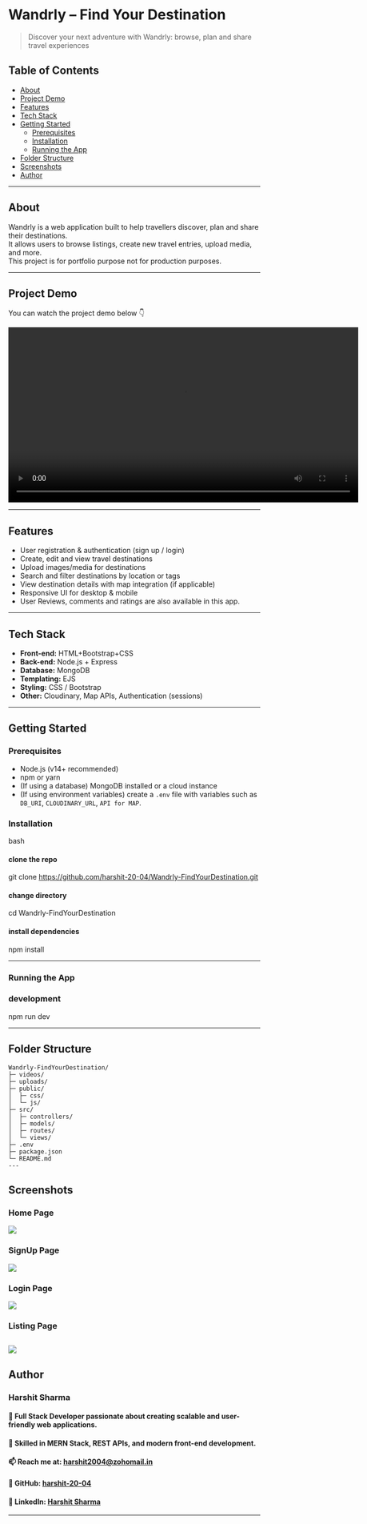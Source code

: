 # Wandrly – Find Your Destination  
> Discover your next adventure with Wandrly: browse, plan and share travel experiences

## Table of Contents
- [About](#about)  
- [Project Demo](#project-demo)  
- [Features](#features)  
- [Tech Stack](#tech-stack)  
- [Getting Started](#getting-started)  
  - [Prerequisites](#prerequisites)  
  - [Installation](#installation)  
  - [Running the App](#running-the-app)  
- [Folder Structure](#folder-structure)  
- [Screenshots](#screenshots)  
- [Author](#author)  

---

## About  
Wandrly is a web application built to help travellers discover, plan and share their destinations.  
It allows users to browse listings, create new travel entries, upload media, and more.  
This project is for portfolio purpose not for production purposes.

---

## Project Demo  

You can watch the project demo below 👇  

<video src="uploads/ProjectDemo.mp4" controls width="700"></video>

---

## Features  
- User registration & authentication (sign up / login)  
- Create, edit and view travel destinations  
- Upload images/media for destinations  
- Search and filter destinations by location or tags  
- View destination details with map integration (if applicable)  
- Responsive UI for desktop & mobile  
- User Reviews, comments and ratings are also available in this app.
---

## Tech Stack  
- **Front-end:** HTML+Bootstrap+CSS
- **Back-end:** Node.js + Express  
- **Database:** MongoDB 
- **Templating:** EJS  
- **Styling:** CSS / Bootstrap
- **Other:** Cloudinary, Map APIs, Authentication (sessions)

---

## Getting Started  

### Prerequisites  
- Node.js (v14+ recommended)  
- npm or yarn  
- (If using a database) MongoDB installed or a cloud instance  
- (If using environment variables) create a `.env` file with variables such as `DB_URI`, `CLOUDINARY_URL`, `API for MAP`.

### Installation  
bash
#### clone the repo  
git clone https://github.com/harshit-20-04/Wandrly-FindYourDestination.git  

#### change directory  
cd Wandrly-FindYourDestination  

#### install dependencies  
npm install  

---

### Running the App

### development  
npm run dev  

---

## Folder Structure
```
Wandrly-FindYourDestination/
├─ videos/
├─ uploads/
├─ public/
│  ├─ css/
│  └─ js/
├─ src/
│  ├─ controllers/
│  ├─ models/
│  ├─ routes/
│  └─ views/
├─ .env
├─ package.json
└─ README.md
---
```
## Screenshots
### Home Page
<img src='uploads/Capture1.PNG' ></img>

### SignUp Page 
<img src='uploads/Capture2.PNG' ></img>

### Login Page
<img src='uploads/Capture3.PNG' ></img>

### Listing Page
<img src='uploads/Capture4.PNG' ></img>
---

## Author
### **Harshit Sharma**  

#### 👋 Full Stack Developer passionate about creating scalable and user-friendly web applications.  
#### 💼 Skilled in MERN Stack, REST APIs, and modern front-end development.  
#### 📫 Reach me at: [harshit2004@zohomail.in](mailto:harshit2004@zohomail.in)    
#### 🔗 GitHub: [harshit-20-04](https://github.com/harshit-20-04)  
#### 💼 LinkedIn: [Harshit Sharma](https://www.linkedin.com/in/harshit-sharma-ac8896)
---
